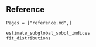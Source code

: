 ## Reference
```@index
Pages = ["reference.md",]
```

```@docs
estimate_subglobal_sobol_indices
fit_distributions
```

